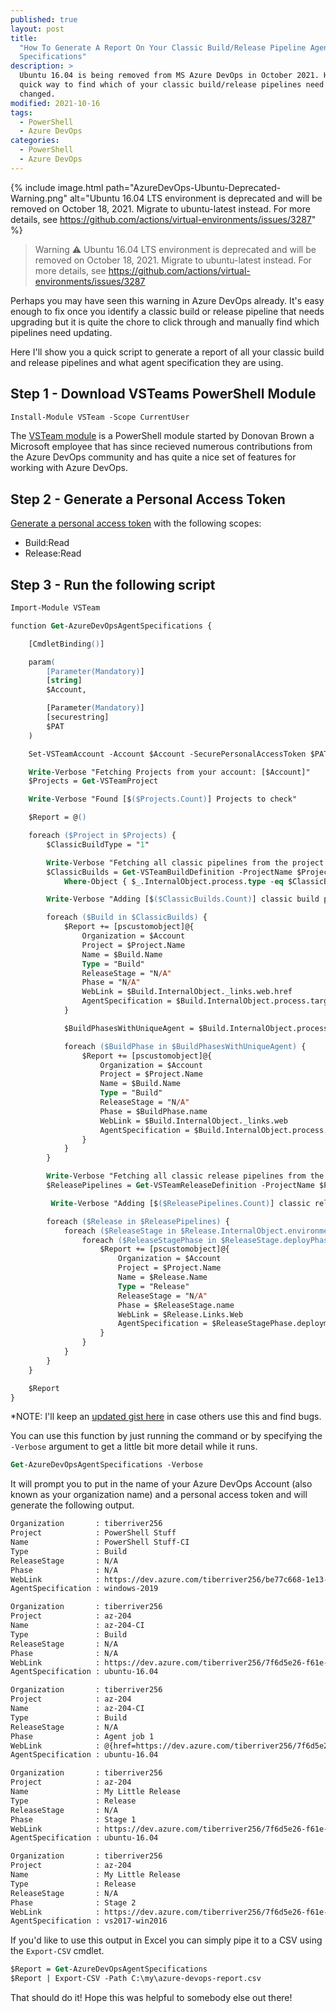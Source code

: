 ```yaml
---
published: true
layout: post
title:
  "How To Generate A Report On Your Classic Build/Release Pipeline Agent
  Specifications"
description: >
  Ubuntu 16.04 is being removed from MS Azure DevOps in October 2021. Here's a
  quick way to find which of your classic build/release pipelines need to be
  changed.
modified: 2021-10-16
tags:
  - PowerShell
  - Azure DevOps
categories:
  - PowerShell
  - Azure DevOps
---
```


{% include
    image.html
      path="AzureDevOps-Ubuntu-Deprecated-Warning.png"
      alt="Ubuntu 16.04 LTS environment is deprecated and will be removed on October 18, 2021. Migrate to ubuntu-latest instead. For more details, see https://github.com/actions/virtual-environments/issues/3287"
%}

> Warning ⚠ Ubuntu 16.04 LTS environment is deprecated and will be removed on
> October 18, 2021. Migrate to ubuntu-latest instead. For more details, see
> <https://github.com/actions/virtual-environments/issues/3287>

Perhaps you may have seen this warning in Azure DevOps already. It's easy enough
to fix once you identify a classic build or release pipeline that needs
upgrading but it is quite the chore to click through and manually find which
pipelines need updating.

Here I'll show you a quick script to generate a report of all your classic build
and release pipelines and what agent specification they are using.

## Step 1 - Download VSTeams PowerShell Module

```ps
Install-Module VSTeam -Scope CurrentUser
```

The [VSTeam module](https://github.com/MethodsAndPractices/vsteam) is a
PowerShell module started by Donovan Brown a Microsoft employee that has since
recieved numerous contributions from the Azure DevOps community and has quite a
nice set of features for working with Azure DevOps.

## Step 2 - Generate a Personal Access Token

[Generate a personal access token](https://docs.microsoft.com/en-us/azure/devops/organizations/accounts/use-personal-access-tokens-to-authenticate?view=azure-devops&tabs=preview-page)
with the following scopes:

- Build:Read
- Release:Read

## Step 3 - Run the following script

```ps
Import-Module VSTeam

function Get-AzureDevOpsAgentSpecifications {

    [CmdletBinding()]

    param(
        [Parameter(Mandatory)]
        [string]
        $Account,

        [Parameter(Mandatory)]
        [securestring]
        $PAT
    )

    Set-VSTeamAccount -Account $Account -SecurePersonalAccessToken $PAT

    Write-Verbose "Fetching Projects from your account: [$Account]"
    $Projects = Get-VSTeamProject

    Write-Verbose "Found [$($Projects.Count)] Projects to check"

    $Report = @()

    foreach ($Project in $Projects) {
        $ClassicBuildType = "1"

        Write-Verbose "Fetching all classic pipelines from the project: [$($Project.Name)]"
        $ClassicBuilds = Get-VSTeamBuildDefinition -ProjectName $Project.Name |
            Where-Object { $_.InternalObject.process.type -eq $ClassicBuildType }

        Write-Verbose "Adding [$($ClassicBuilds.Count)] classic build pipelines to the report"

        foreach ($Build in $ClassicBuilds) {
            $Report += [pscustomobject]@{
                Organization = $Account
                Project = $Project.Name
                Name = $Build.Name
                Type = "Build"
                ReleaseStage = "N/A"
                Phase = "N/A"
                WebLink = $Build.InternalObject._links.web.href
                AgentSpecification = $Build.InternalObject.process.target.agentSpecification.identifier
            }

            $BuildPhasesWithUniqueAgent = $Build.InternalObject.process.phases | where { $Null -ne $_.target.agentSpecification }

            foreach ($BuildPhase in $BuildPhasesWithUniqueAgent) {
                $Report += [pscustomobject]@{
                    Organization = $Account
                    Project = $Project.Name
                    Name = $Build.Name
                    Type = "Build"
                    ReleaseStage = "N/A"
                    Phase = $BuildPhase.name
                    WebLink = $Build.InternalObject._links.web
                    AgentSpecification = $Build.InternalObject.process.target.agentSpecification.identifier
                }
            }
        }

        Write-Verbose "Fetching all classic release pipelines from the project: [$($Project.Name)]"
        $ReleasePipelines = Get-VSTeamReleaseDefinition -ProjectName $Project.Name | foreach { Get-VSTeamReleaseDefinition -ProjectName $Project.Name -Id $_.Id }

         Write-Verbose "Adding [$($ReleasePipelines.Count)] classic release pipelines to the report"

        foreach ($Release in $ReleasePipelines) {
            foreach ($ReleaseStage in $Release.InternalObject.environments) {
                foreach ($ReleaseStagePhase in $ReleaseStage.deployPhases) {
                    $Report += [pscustomobject]@{
                        Organization = $Account
                        Project = $Project.Name
                        Name = $Release.Name
                        Type = "Release"
                        ReleaseStage = "N/A"
                        Phase = $ReleaseStage.name
                        WebLink = $Release.Links.Web
                        AgentSpecification = $ReleaseStagePhase.deploymentInput.agentSpecification.identifier
                    }
                }
            }
        }
    }

    $Report
}
```

\*NOTE: I'll keep an
[updated gist here](https://gist.github.com/Tiberriver256/afbc749e1ccc04b287fae296694fea1c)
in case others use this and find bugs.

You can use this function by just running the command or by specifying the
`-Verbose` argument to get a little bit more detail while it runs.

```ps
Get-AzureDevOpsAgentSpecifications -Verbose
```

It will prompt you to put in the name of your Azure DevOps Account (also known
as your organization name) and a personal access token and will generate the
following output.

```txt
Organization       : tiberriver256
Project            : PowerShell Stuff
Name               : PowerShell Stuff-CI
Type               : Build
ReleaseStage       : N/A
Phase              : N/A
WebLink            : https://dev.azure.com/tiberriver256/be77c668-1e13-4360-aa08-264b1d5f64c6/_build/definition?definitionId=2
AgentSpecification : windows-2019

Organization       : tiberriver256
Project            : az-204
Name               : az-204-CI
Type               : Build
ReleaseStage       : N/A
Phase              : N/A
WebLink            : https://dev.azure.com/tiberriver256/7f6d5e26-f61e-403b-8016-2b871f88b960/_build/definition?definitionId=11
AgentSpecification : ubuntu-16.04

Organization       : tiberriver256
Project            : az-204
Name               : az-204-CI
Type               : Build
ReleaseStage       : N/A
Phase              : Agent job 1
WebLink            : @{href=https://dev.azure.com/tiberriver256/7f6d5e26-f61e-403b-8016-2b871f88b960/_build/definition?definitionId=11}
AgentSpecification : ubuntu-16.04

Organization       : tiberriver256
Project            : az-204
Name               : My Little Release
Type               : Release
ReleaseStage       : N/A
Phase              : Stage 1
WebLink            : https://dev.azure.com/tiberriver256/7f6d5e26-f61e-403b-8016-2b871f88b960/_release?definitionId=1
AgentSpecification : ubuntu-16.04

Organization       : tiberriver256
Project            : az-204
Name               : My Little Release
Type               : Release
ReleaseStage       : N/A
Phase              : Stage 2
WebLink            : https://dev.azure.com/tiberriver256/7f6d5e26-f61e-403b-8016-2b871f88b960/_release?definitionId=1
AgentSpecification : vs2017-win2016
```

If you'd like to use this output in Excel you can simply pipe it to a CSV using
the `Export-CSV` cmdlet.

```ps
$Report = Get-AzureDevOpsAgentSpecifications
$Report | Export-CSV -Path C:\my\azure-devops-report.csv
```

That should do it! Hope this was helpful to somebody else out there!
